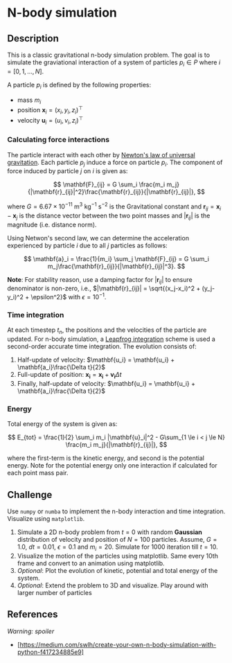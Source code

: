 # N-body simulation

## Description

This is a classic gravitational n-body simulation problem. The goal is to simulate the graviational interaction of a system of particles $p_i\in P$ where $i=[0,1,...,N]$.

A particle $p_i$ is defined by the following properties:

- mass $m_i$
- position $\mathbf{x}_i = (x_i, y_i, z_i)^\top$
- velocity $\mathbf{u}_i = (u_i, v_i, z_i)^\top$

### Calculating force interactions

The particle interact with each other by [Newton's law of universal gravitation](https://en.wikipedia.org/wiki/Newton%27s_law_of_universal_gravitation). Each particle $p_j$ induce a force on particle $p_i$. The component of force induced by particle $j$ on $i$ is given as:

$$
\mathbf{F}_{ij} = G \sum_i \frac{m_i m_j}{|\mathbf{r}_{ij}|^2}\frac{\mathbf{r}_{ij}}{|\mathbf{r}_{ij}|},
$$

where $G = 6.67\times10^{-11}$ m$^3$ kg$^{-1}$ s$^{-2}$ is the Gravitational constant and $\mathbf{r}_{ij} = \mathbf{x}_i - \mathbf{x}_j$ is the distance vector between the two point masses and $|\mathbf{r}_{ij}|$ is the magnitude (i.e. distance norm).

Using Netwon's second law, we can determine the acceleration experienced by particle $i$ due to all $j$ particles as follows:

$$
\mathbf{a}_i = \frac{1}{m_i} \sum_j \mathbf{F}_{ij} = G \sum_i m_j\frac{\mathbf{r}_{ij}}{|\mathbf{r}_{ij}|^3}.
$$

**Note**: For stability reason, use a damping factor for $|\mathbf{r}_{ij}|$ to ensure denominator is non-zero, i.e., $|\mathbf{r}_{ij}| = \sqrt{(x_j-x_i)^2 + (y_j-y_i)^2 + \epsilon^2}$ with $\epsilon=10^{-1}$.

### Time integration

At each timestep $t_n$, the positions and the velocities of the particle are updated. For n-body simulation, a [Leapfrog integration](https://en.wikipedia.org/wiki/Leapfrog_integration) scheme is used a second-order accurate time integration. The evolution consists of:

1. Half-update of velocity: $\mathbf{u_i} = \mathbf{u_i} + \mathbf{a_i}\frac{\Delta t}{2}$
2. Full-update of position: $\mathbf{x_i} = \mathbf{x_i} + \mathbf{v_i}\Delta t$
3. Finally, half-update of velocity: $\mathbf{u_i} = \mathbf{u_i} + \mathbf{a_i}\frac{\Delta t}{2}$

### Energy

Total energy of the system is given as:

$$
E_{tot} = \frac{1}{2} \sum_i m_i |\mathbf{u}_i|^2 - G\sum_{1 \le i < j \le N} \frac{m_i m_j}{|\mathbf{r}_{ij}|},
$$

where the first-term is the kinetic energy, and second is the potential energy. Note for the potential energy only one interaction if calculated for each point mass pair.


## Challenge

Use `numpy` or `numba` to implement the n-body interaction and time integration. Visualize using `matplotlib`.

1. Simulate a 2D n-body problem from $t=0$ with random **Gaussian** distribution of velocity and position of $N=100$ particles. Assume, $G=1.0$, $dt=0.01$, $\epsilon=0.1$ and $m_i=20$. Simulate for 1000 iteration till $t=10$.
2. Visualize the motion of the particles using matplotlib. Same every 10th frame and convert to an animation using matplotlib.
3. *Optional*: Plot the evolution of kinetic, potential and total energy of the system.
4. *Optional*: Extend the problem to 3D and visualize. Play around with larger number of particles

## References

*Warning: spoiler*

- [https://medium.com/swlh/create-your-own-n-body-simulation-with-python-f417234885e9]
